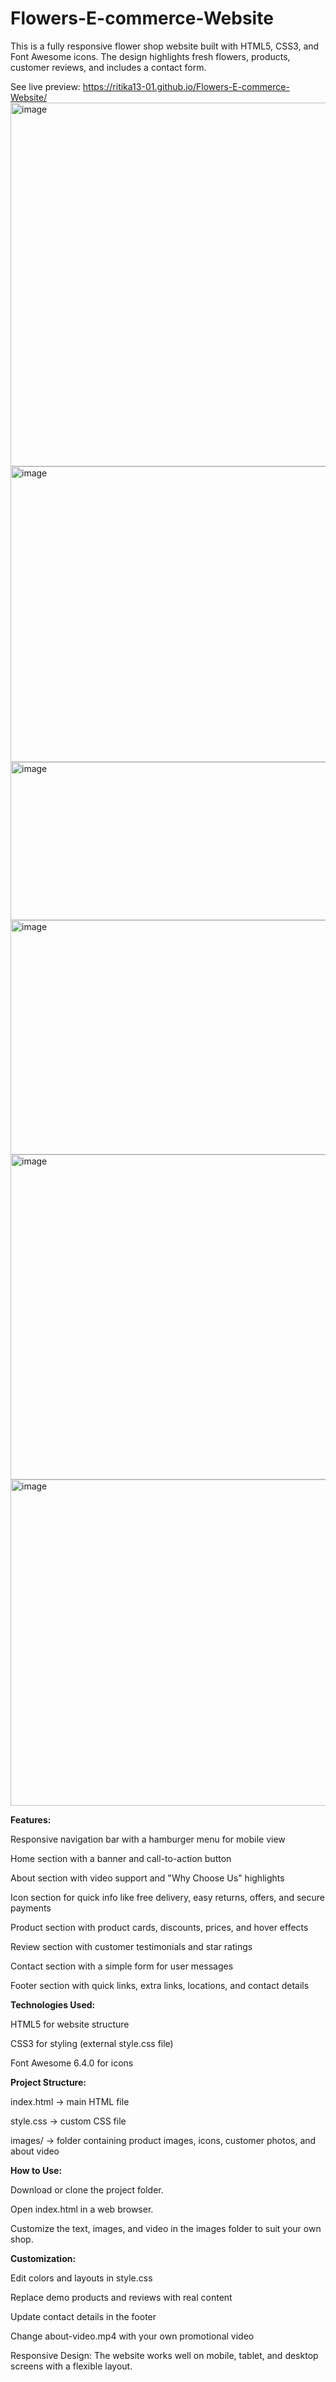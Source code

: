 # Flowers-E-commerce-Website
This is a fully responsive flower shop website built with HTML5, CSS3, and Font Awesome icons. The design highlights fresh flowers, products, customer reviews, and includes a contact form.

See live preview: https://ritika13-01.github.io/Flowers-E-commerce-Website/
<img width="1313" height="582" alt="image" src="https://github.com/user-attachments/assets/864987d8-99e6-4ddd-9417-2c5878fd8e14" />
<img width="1336" height="473" alt="image" src="https://github.com/user-attachments/assets/5d065958-d486-498b-b6d9-11954977c04e" />
<img width="1343" height="253" alt="image" src="https://github.com/user-attachments/assets/54ec5a7f-9f8e-457c-8353-f4e379bcde41" />
<img width="1326" height="375" alt="image" src="https://github.com/user-attachments/assets/72219826-6128-453e-a911-8acd3ada477c" />
<img width="1267" height="520" alt="image" src="https://github.com/user-attachments/assets/2ea3d116-56be-40d8-8bd3-9b8854139d4c" />
<img width="1328" height="522" alt="image" src="https://github.com/user-attachments/assets/65fa62f7-d1fc-454e-b6b7-88adb356d246" />

**Features:**

Responsive navigation bar with a hamburger menu for mobile view

Home section with a banner and call-to-action button

About section with video support and "Why Choose Us" highlights

Icon section for quick info like free delivery, easy returns, offers, and secure payments

Product section with product cards, discounts, prices, and hover effects

Review section with customer testimonials and star ratings

Contact section with a simple form for user messages

Footer section with quick links, extra links, locations, and contact details

**Technologies Used:**

HTML5 for website structure

CSS3 for styling (external style.css file)

Font Awesome 6.4.0 for icons

**Project Structure:**

index.html → main HTML file

style.css → custom CSS file

images/ → folder containing product images, icons, customer photos, and about video

**How to Use:**

Download or clone the project folder.

Open index.html in a web browser.

Customize the text, images, and video in the images folder to suit your own shop.

**Customization:**

Edit colors and layouts in style.css

Replace demo products and reviews with real content

Update contact details in the footer

Change about-video.mp4 with your own promotional video

Responsive Design:
The website works well on mobile, tablet, and desktop screens with a flexible layout.
